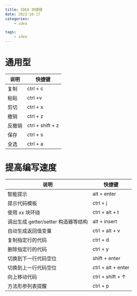 ```yaml
---
title: IDEA 快捷键
date: 2023-10-17
categories:
    - idea

tags:
    - idea
---
```


# 通用型

| 说明   | 快捷键    |
|-------|----------|
| 复制    | ctrl + c |
| 粘贴    | ctrl +v  |
| 剪切 | ctrl + x |
| 撤销 | ctrl + z |
| 反撤销 | ctrl + shift + z |
| 保存 | ctrl + s |
| 全选 | ctrl + a |

# 提高编写速度
| 说明                        | 快捷键 |
|---------------------------|-------|
| 智能提示                      | alt + enter |
| 提示代码模板                    | ctrl + j |
| 使用 xx 块环绕                 | ctrl + alt + t |
| 调出生成 getter/setter 构造器等结构 | alt + insert |
| 自动生成返回值变量                 | ctrl + alt + v |
| 复制指定行的代码                  | ctrl + d |
| 删除指定行的代码                  | ctrl + y |
| 切换到下一行代码空位                | shift + enter |
| 切换到上一行代码空位  | ctrl + alt + enter |
| 向上移动代码 | ctrl + shift + ↑ |
| 方法形参列表提醒 | ctrl + p |